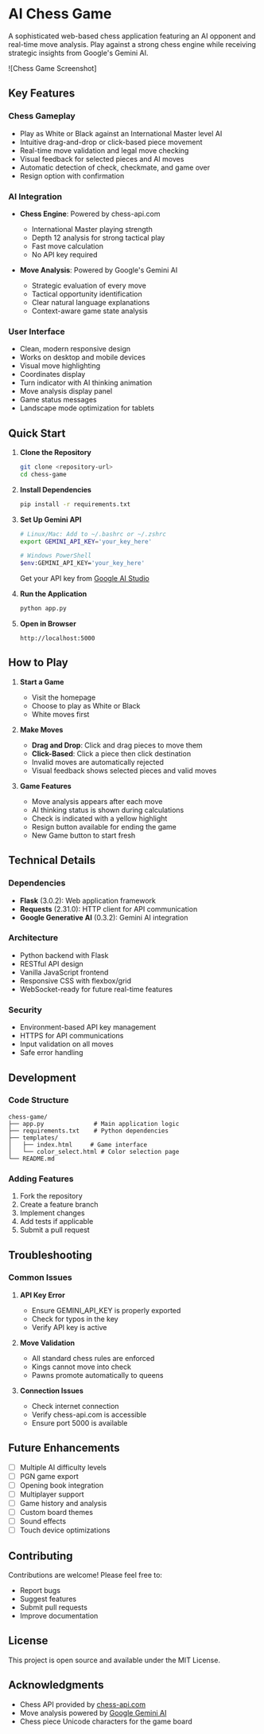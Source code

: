 # AI Chess Game

A sophisticated web-based chess application featuring an AI opponent and real-time move analysis. Play against a strong chess engine while receiving strategic insights from Google's Gemini AI.

![Chess Game Screenshot]

## Key Features

### Chess Gameplay
- Play as White or Black against an International Master level AI
- Intuitive drag-and-drop or click-based piece movement
- Real-time move validation and legal move checking
- Visual feedback for selected pieces and AI moves
- Automatic detection of check, checkmate, and game over
- Resign option with confirmation

### AI Integration
- **Chess Engine**: Powered by chess-api.com
  - International Master playing strength
  - Depth 12 analysis for strong tactical play
  - Fast move calculation
  - No API key required

- **Move Analysis**: Powered by Google's Gemini AI
  - Strategic evaluation of every move
  - Tactical opportunity identification
  - Clear natural language explanations
  - Context-aware game state analysis

### User Interface
- Clean, modern responsive design
- Works on desktop and mobile devices
- Visual move highlighting
- Coordinates display
- Turn indicator with AI thinking animation
- Move analysis display panel
- Game status messages
- Landscape mode optimization for tablets

## Quick Start

1. **Clone the Repository**
   ```bash
   git clone <repository-url>
   cd chess-game
   ```

2. **Install Dependencies**
   ```bash
   pip install -r requirements.txt
   ```

3. **Set Up Gemini API**
   ```bash
   # Linux/Mac: Add to ~/.bashrc or ~/.zshrc
   export GEMINI_API_KEY='your_key_here'
   
   # Windows PowerShell
   $env:GEMINI_API_KEY='your_key_here'
   ```
   Get your API key from [Google AI Studio](https://makersuite.google.com/app/apikey)

4. **Run the Application**
   ```bash
   python app.py
   ```

5. **Open in Browser**
   ```
   http://localhost:5000
   ```

## How to Play

1. **Start a Game**
   - Visit the homepage
   - Choose to play as White or Black
   - White moves first

2. **Make Moves**
   - **Drag and Drop**: Click and drag pieces to move them
   - **Click-Based**: Click a piece then click destination
   - Invalid moves are automatically rejected
   - Visual feedback shows selected pieces and valid moves

3. **Game Features**
   - Move analysis appears after each move
   - AI thinking status is shown during calculations
   - Check is indicated with a yellow highlight
   - Resign button available for ending the game
   - New Game button to start fresh

## Technical Details

### Dependencies
- **Flask** (3.0.2): Web application framework
- **Requests** (2.31.0): HTTP client for API communication
- **Google Generative AI** (0.3.2): Gemini AI integration

### Architecture
- Python backend with Flask
- RESTful API design
- Vanilla JavaScript frontend
- Responsive CSS with flexbox/grid
- WebSocket-ready for future real-time features

### Security
- Environment-based API key management
- HTTPS for API communications
- Input validation on all moves
- Safe error handling

## Development

### Code Structure
```
chess-game/
├── app.py              # Main application logic
├── requirements.txt    # Python dependencies
├── templates/         
│   ├── index.html     # Game interface
│   └── color_select.html # Color selection page
└── README.md
```

### Adding Features
1. Fork the repository
2. Create a feature branch
3. Implement changes
4. Add tests if applicable
5. Submit a pull request

## Troubleshooting

### Common Issues
1. **API Key Error**
   - Ensure GEMINI_API_KEY is properly exported
   - Check for typos in the key
   - Verify API key is active

2. **Move Validation**
   - All standard chess rules are enforced
   - Kings cannot move into check
   - Pawns promote automatically to queens

3. **Connection Issues**
   - Check internet connection
   - Verify chess-api.com is accessible
   - Ensure port 5000 is available

## Future Enhancements

- [ ] Multiple AI difficulty levels
- [ ] PGN game export
- [ ] Opening book integration
- [ ] Multiplayer support
- [ ] Game history and analysis
- [ ] Custom board themes
- [ ] Sound effects
- [ ] Touch device optimizations

## Contributing

Contributions are welcome! Please feel free to:
- Report bugs
- Suggest features
- Submit pull requests
- Improve documentation

## License

This project is open source and available under the MIT License.

## Acknowledgments

- Chess API provided by [chess-api.com](https://chess-api.com)
- Move analysis powered by [Google Gemini AI](https://makersuite.google.com)
- Chess piece Unicode characters for the game board 